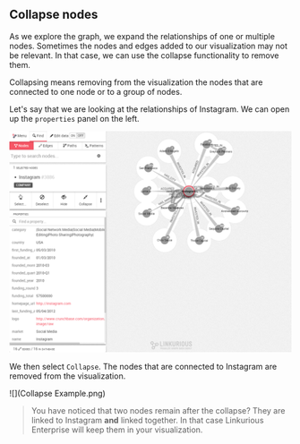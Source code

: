 ## Collapse nodes

As we explore the graph, we expand the relationships of one or multiple nodes. Sometimes the nodes and edges added to our visualization may not be relevant. In that case, we can use the collapse functionality to remove them.

Collapsing means removing from the visualization the nodes that are connected to one node or to a group of nodes.

Let's say that we are looking at the relationships of Instagram.
We can open up the ```properties``` panel on the left.

![](Collapse.png)

We then select ```Collapse```. The nodes that are connected to Instagram are removed from the visualization.

![](Collapse Example.png)

> You have noticed that two nodes remain after the collapse? They are linked to Instagram **and** linked together. In that case Linkurious Enterprise will keep them in your visualization.

